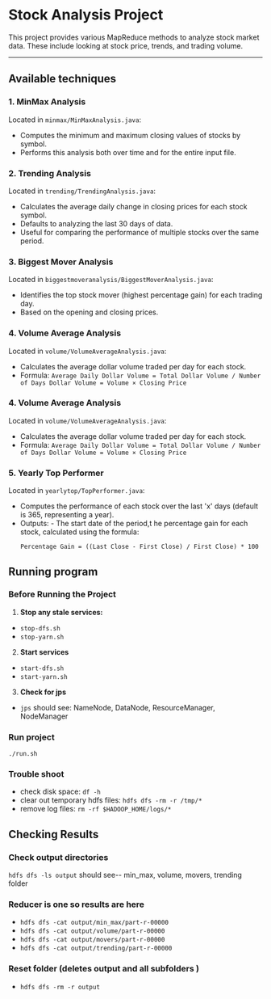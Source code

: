 # Stock Analysis Project

This project provides various MapReduce methods to analyze stock market data. 
These include looking at stock price, trends, and trading volume.

---

## Available techniques

### 1. MinMax Analysis
Located in `minmax/MinMaxAnalysis.java`:
- Computes the minimum and maximum closing values of stocks by symbol.
- Performs this analysis both over time and for the entire input file.

### 2. Trending Analysis
Located in `trending/TrendingAnalysis.java`:
- Calculates the average daily change in closing prices for each stock symbol.
- Defaults to analyzing the last 30 days of data.
- Useful for comparing the performance of multiple stocks over the same period.

### 3. Biggest Mover Analysis
Located in `biggestmoveranalysis/BiggestMoverAnalysis.java`:
- Identifies the top stock mover (highest percentage gain) for each trading day.
- Based on the opening and closing prices.

### 4. Volume Average Analysis
Located in `volume/VolumeAverageAnalysis.java`:
- Calculates the average dollar volume traded per day for each stock.
- Formula: ```Average Daily Dollar Volume = Total Dollar Volume / Number of Days Dollar Volume = Volume × Closing Price ```

### 4. Volume Average Analysis
Located in `volume/VolumeAverageAnalysis.java`:
- Calculates the average dollar volume traded per day for each stock.
- Formula: ```Average Daily Dollar Volume = Total Dollar Volume / Number of Days Dollar Volume = Volume × Closing Price ```


### 5. Yearly Top Performer
Located in `yearlytop/TopPerformer.java`:
- Computes the performance of each stock over the last 'x' days (default is 365, representing a year).
- Outputs: - The start date of the period,t he percentage gain for each stock, calculated using the formula:  
  ```
  Percentage Gain = ((Last Close - First Close) / First Close) * 100
  ```


## Running program
### Before Running the Project

1. **Stop any stale services:**
 - ```stop-dfs.sh```
 - ```stop-yarn.sh```
2. **Start services**
 - ```start-dfs.sh```
 - ```start-yarn.sh```
3. **Check for jps**
 - ```jps```
should see: NameNode, DataNode, ResourceManager, NodeManager

### Run project
 ```./run.sh```

### Trouble shoot
- check disk space: ```df -h```
- clear out temporary hdfs files: ```hdfs dfs -rm -r /tmp/*```
- remove log files: ```rm -rf $HADOOP_HOME/logs/*```


## Checking Results

### Check output directories
```hdfs dfs -ls output```
should see-- min_max, volume, movers, trending folder
### Reducer is one so results are here
- ```hdfs dfs -cat output/min_max/part-r-00000```
- ```hdfs dfs -cat output/volume/part-r-00000```
- ```hdfs dfs -cat output/movers/part-r-00000```
- ```hdfs dfs -cat output/trending/part-r-00000```
### Reset folder (deletes output and all subfolders )
- ```hdfs dfs -rm -r output```



